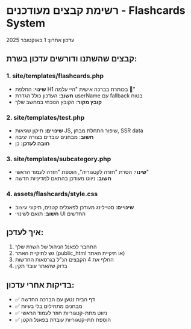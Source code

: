 # רשימת קבצים מעודכנים - Flashcards System
עדכון אחרון: 1 באוקטובר 2025

## קבצים שהשתנו ודורשים עדכון בשרת:

### 1. site/templates/flashcards.php
- **שינוי**: החלפת H1 בכותרת בברכה אישית "היי עלמה 👋"
- **חשוב**: העדכון כולל הגדרת userName עם fallback בטוח
- **קובץ מקור**: הקובץ הנוכחי במחשב שלך

### 2. site/templates/test.php  
- **שינויים**: תיקון שגיאות JS, שיפור התחלת מבחן, SSR data
- **חשוב**: מבחנים עובדים בצורה יציבה
- **חובה לעדכן**: כן

### 3. site/templates/subcategory.php
- **שינוי**: הסרת "חזרה לקטגוריה", הוספת "חזרה לעמוד הראשי"  
- **חשוב**: ניווט מעודכן בהתאם למדיניות חדשה

### 4. assets/flashcards/style.css
- **שינויים**: סטיילינג מעודכן לפאנלים קטנים, תיקוני עיצוב
- **חשוב**: תואם לשינויי UI החדשים

## איך לעדכן:
1. התחבר לפאנל הניהול של השרת שלך
2. גש לתיקיית האתר (public_html או תיקיית האתר)
3. החלף את 4 הקבצים הנ"ל בגרסאות החדשות
4. בדוק שהאתר עובד תקין

## בדיקות אחרי עדכון:
- ✅ דף הבית נטען עם הברכה החדשה
- ✅ מבחנים מתחילים בלי בעיות
- ✅ ניווט מתת-קטגוריות חוזר לעמוד הראשי
- ✅ הוספת תת-קטגוריות עובדת בפאנל הקטן
